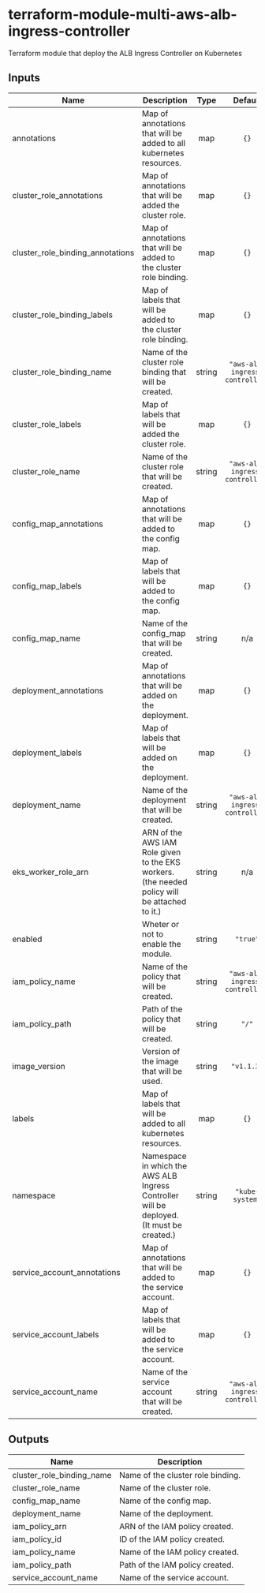 # terraform-module-multi-aws-alb-ingress-controller

Terraform module that deploy the ALB Ingress Controller on Kubernetes

<!-- BEGINNING OF PRE-COMMIT-TERRAFORM DOCS HOOK -->
## Inputs

| Name | Description | Type | Default | Required |
|------|-------------|:----:|:-----:|:-----:|
| annotations | Map of annotations that will be added to all kubernetes resources. | map | `{}` | no |
| cluster\_role\_annotations | Map of annotations that will be added the cluster role. | map | `{}` | no |
| cluster\_role\_binding\_annotations | Map of annotations that will be added to the cluster role binding. | map | `{}` | no |
| cluster\_role\_binding\_labels | Map of labels that will be added to the cluster role binding. | map | `{}` | no |
| cluster\_role\_binding\_name | Name of the cluster role binding that will be created. | string | `"aws-alb-ingress-controller"` | no |
| cluster\_role\_labels | Map of labels that will be added the cluster role. | map | `{}` | no |
| cluster\_role\_name | Name of the cluster role that will be created. | string | `"aws-alb-ingress-controller"` | no |
| config\_map\_annotations | Map of annotations that will be added to the config map. | map | `{}` | no |
| config\_map\_labels | Map of labels that will be added to the config map. | map | `{}` | no |
| config\_map\_name | Name of the config_map that will be created. | string | n/a | yes |
| deployment\_annotations | Map of annotations that will be added on the deployment. | map | `{}` | no |
| deployment\_labels | Map of labels that will be added on the deployment. | map | `{}` | no |
| deployment\_name | Name of the deployment that will be created. | string | `"aws-alb-ingress-controller"` | no |
| eks\_worker\_role\_arn | ARN of the AWS IAM Role given to the EKS workers. (the needed policy will be attached to it.) | string | n/a | yes |
| enabled | Wheter or not to enable the module. | string | `"true"` | no |
| iam\_policy\_name | Name of the policy that will be created. | string | `"aws-alb-ingress-controller"` | no |
| iam\_policy\_path | Path of the policy that will be created. | string | `"/"` | no |
| image\_version | Version of the image that will be used. | string | `"v1.1.3"` | no |
| labels | Map of labels that will be added to all kubernetes resources. | map | `{}` | no |
| namespace | Namespace in which the AWS ALB Ingress Controller will be deployed. (It must be created.) | string | `"kube-system"` | no |
| service\_account\_annotations | Map of annotations that will be added to the service account. | map | `{}` | no |
| service\_account\_labels | Map of labels that will be added to the service account. | map | `{}` | no |
| service\_account\_name | Name of the service account that will be created. | string | `"aws-alb-ingress-controller"` | no |

## Outputs

| Name | Description |
|------|-------------|
| cluster\_role\_binding\_name | Name of the cluster role binding. |
| cluster\_role\_name | Name of the cluster role. |
| config\_map\_name | Name of the config map. |
| deployment\_name | Name of the deployment. |
| iam\_policy\_arn | ARN of the IAM policy created. |
| iam\_policy\_id | ID of the IAM policy created. |
| iam\_policy\_name | Name of the IAM policy created. |
| iam\_policy\_path | Path of the IAM policy created. |
| service\_account\_name | Name of the service account. |

<!-- END OF PRE-COMMIT-TERRAFORM DOCS HOOK -->
